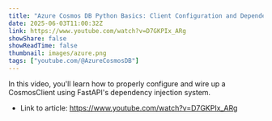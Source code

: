 ```yaml
---
title: "Azure Cosmos DB Python Basics: Client Configuration and Dependency Injection with FastAPI"
date: 2025-06-03T11:00:32Z
link: https://www.youtube.com/watch?v=D7GKPIx_ARg
showShare: false
showReadTime: false
thumbnail: images/azure.png
tags: ["youtube.com/@AzureCosmosDB"]
---
```

In this video, you'll learn how to properly configure and wire up a CosmosClient using FastAPI's dependency injection system.

- Link to article: https://www.youtube.com/watch?v=D7GKPIx_ARg
